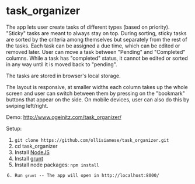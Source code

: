 # task_organizer

The app lets user create tasks of different types (based on priority). "Sticky" tasks are meant to always stay on top. During sorting, sticky tasks are sorted by the criteria among themselves but separately from the rest of the tasks.
Each task can be assigned a due time, which can be edited or removed later.
User can move a task between "Pending" and "Completed" columns. While a task has "completed" status, it cannot be edited or sorted in any way until it is moved back to "pending".

The tasks are stored in browser's local storage.

The layout is responsive, at smaller widths each column takes up the whole screen and user can switch between them by pressing on the "bookmark" buttons that appear on the side. On mobile devices, user can also do this by swiping left/right.

Demo:  http://www.ogeinitz.com/task_organizer/

Setup:
<ol>
<li><code>git clone https://github.com/ollisiamese/task_organizer.git</code></li>
<li>cd task_organizer</li>
<li>Install <a href="nodejs.org">NodeJS</a></li>
<li>Install <a href="gruntjs.com">grunt</a></li>
<li>Install node packages: <code>npm install</li>
<li>Run <code>grunt</code> -- The app will open in http://localhost:8000/</li>
</ol>
